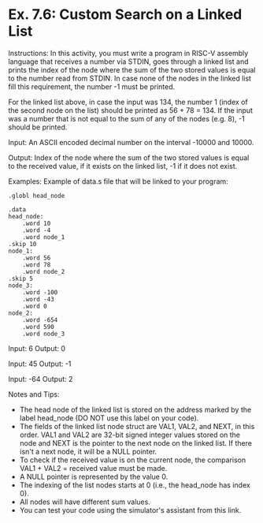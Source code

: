 # Ex. 7.6: Custom Search on a Linked List
Instructions:
In this activity, you must write a program in RISC-V assembly language that receives a number via STDIN, goes through a linked list and prints the index of the node where the sum of the two stored values is equal to the number read from STDIN. In case none of the nodes in the linked list fill this requirement, the number -1 must be printed. 


For the linked list above, in case the input was 134, the number 1 (index of the second node on the list) should be printed as 56 + 78 = 134. If the input was a number that is not equal to the sum of any of the nodes (e.g. 8), -1 should be printed.

Input:
An ASCII encoded decimal number on the interval -10000 and 10000.

Output:
Index of the node where the sum of the two stored values is equal to the received value, if it exists on the linked list, -1 if it does not exist.

Examples:
Example of data.s file that will be linked to your program:

```
.globl head_node

.data
head_node: 
    .word 10
    .word -4
    .word node_1
.skip 10
node_1: 
    .word 56
    .word 78
    .word node_2
.skip 5
node_3:
    .word -100
    .word -43
    .word 0
node_2:
    .word -654
    .word 590
    .word node_3
```

Input:
6
Output:
0


Input:
45
Output:
-1


Input:
-64
Output:
2


Notes and Tips:
* The head node of the linked list is stored on the address marked by the label head_node (DO NOT use this label on your code).
* The fields of the linked list node struct are VAL1, VAL2, and NEXT, in this order. VAL1 and VAL2 are 32-bit signed integer values stored on the node and NEXT is the pointer to the next node on the linked list. If there isn't a next node, it will be a NULL pointer.
* To check if the received value is on the current node, the comparison VAL1 + VAL2 = received value must be made.
* A NULL pointer is represented by the value 0.
* The indexing of the list nodes starts at 0 (i.e., the head_node has index 0).
* All nodes will have different sum values.
* You can test your code using the simulator's assistant from this link.
